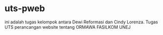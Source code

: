 # uts-pweb
ini adalah tugas kelompok antara Dewi Reformasi dan Cindy Lorenza. Tugas UTS perancangan website tentang ORMAWA FASILKOM UNEJ 

